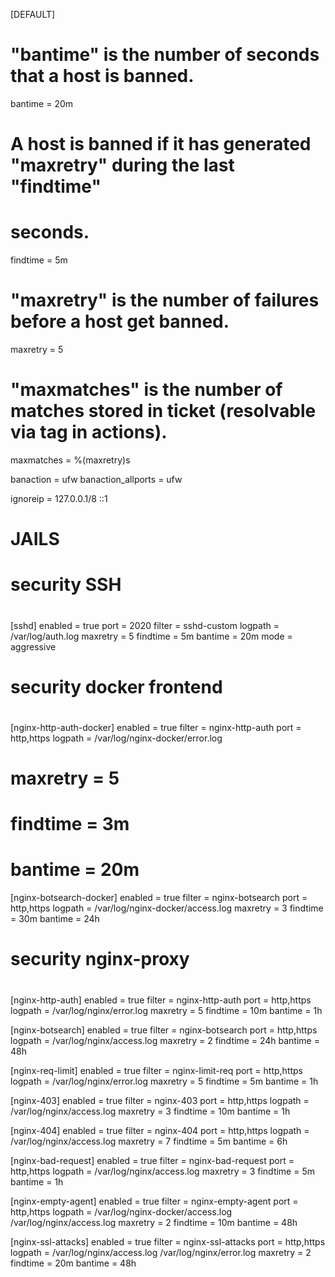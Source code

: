 [DEFAULT]
# "bantime" is the number of seconds that a host is banned.
bantime  = 20m

# A host is banned if it has generated "maxretry" during the last "findtime"
# seconds.
findtime  = 5m

# "maxretry" is the number of failures before a host get banned.
maxretry = 5

# "maxmatches" is the number of matches stored in ticket (resolvable via tag <matches> in actions).
maxmatches = %(maxretry)s

banaction = ufw
banaction_allports = ufw

ignoreip = 127.0.0.1/8 ::1


# JAILS
# security SSH
#
[sshd]
enabled = true
port = 2020
filter = sshd-custom
logpath = /var/log/auth.log
maxretry = 5
findtime = 5m
bantime = 20m
mode = aggressive

# security docker frontend
#
[nginx-http-auth-docker]
enabled = true
filter = nginx-http-auth
port = http,https
logpath = /var/log/nginx-docker/error.log
# maxretry = 5
# findtime = 3m
# bantime = 20m

[nginx-botsearch-docker]
enabled = true
filter = nginx-botsearch
port = http,https
logpath = /var/log/nginx-docker/access.log
maxretry = 3
findtime = 30m
bantime = 24h


# security nginx-proxy
#
[nginx-http-auth]
enabled = true
filter = nginx-http-auth
port = http,https
logpath = /var/log/nginx/error.log
maxretry = 5
findtime = 10m
bantime = 1h

[nginx-botsearch]
enabled = true
filter = nginx-botsearch
port = http,https
logpath = /var/log/nginx/access.log
maxretry = 2
findtime = 24h
bantime = 48h

[nginx-req-limit]
enabled = true
filter = nginx-limit-req
port = http,https
logpath = /var/log/nginx/error.log
maxretry = 5
findtime = 5m
bantime = 1h

[nginx-403]
enabled = true
filter = nginx-403
port = http,https
logpath = /var/log/nginx/access.log
maxretry = 3
findtime = 10m
bantime = 1h

[nginx-404]
enabled = true
filter = nginx-404
port = http,https
logpath = /var/log/nginx/access.log
maxretry = 7
findtime = 5m
bantime = 6h

[nginx-bad-request]
enabled = true
filter = nginx-bad-request
port = http,https
logpath = /var/log/nginx/access.log
maxretry = 3
findtime = 5m
bantime = 1h

[nginx-empty-agent]
enabled = true
filter = nginx-empty-agent
port = http,https
logpath = /var/log/nginx-docker/access.log
          /var/log/nginx/access.log
maxretry = 2
findtime = 10m
bantime = 48h

[nginx-ssl-attacks]
enabled = true
filter = nginx-ssl-attacks
port = http,https
logpath = /var/log/nginx/access.log
          /var/log/nginx/error.log
maxretry = 2
findtime = 20m
bantime = 48h

